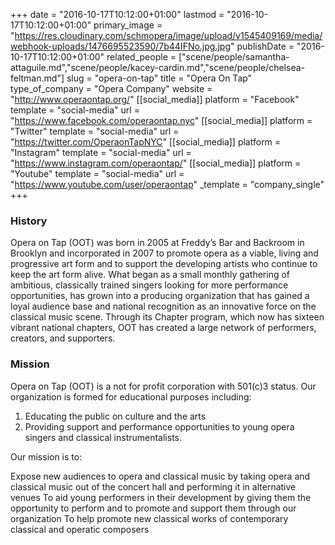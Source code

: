 +++
date = "2016-10-17T10:12:00+01:00"
lastmod = "2016-10-17T10:12:00+01:00"
primary_image = "https://res.cloudinary.com/schmopera/image/upload/v1545409169/media/webhook-uploads/1476695523590/7b44IFNo.jpg.jpg"
publishDate = "2016-10-17T10:12:00+01:00"
related_people = ["scene/people/samantha-attaguile.md","scene/people/kacey-cardin.md","scene/people/chelsea-feltman.md"]
slug = "opera-on-tap"
title = "Opera On Tap"
type_of_company = "Opera Company"
website = "http://www.operaontap.org/"
[[social_media]]
platform = "Facebook"
template = "social-media"
url = "https://www.facebook.com/operaontap.nyc"
[[social_media]]
platform = "Twitter"
template = "social-media"
url = "https://twitter.com/OperaonTapNYC"
[[social_media]]
platform = "Instagram"
template = "social-media"
url = "https://www.instagram.com/operaontap/"
[[social_media]]
platform = "Youtube"
template = "social-media"
url = "https://www.youtube.com/user/operaontap"
_template = "company_single"
+++

### History

Opera on Tap (OOT) was born in 2005 at Freddy’s Bar and Backroom in Brooklyn and incorporated in 2007 to promote opera as a viable, living and progressive art form and to support the developing artists who continue to keep the art form alive. What began as a small monthly gathering of ambitious, classically trained singers looking for more performance opportunities, has grown into a producing organization that has gained a loyal audience base and national recognition as an innovative force on the classical music scene. Through its Chapter program, which now has sixteen vibrant national chapters, OOT has created a large network of performers, creators, and supporters.

### Mission

Opera on Tap (OOT) is a not for profit corporation with 501(c)3 status. Our organization is formed for educational purposes including:
1) Educating the public on culture and the arts
2) Providing support and performance opportunities to young opera singers and classical instrumentalists.

Our mission is to:

Expose new audiences to opera and classical music by taking opera and classical music out of the concert hall and performing it in alternative venues
To aid young performers in their development by giving them the opportunity to perform and to promote and support them through our organization
To help promote new classical works of contemporary classical and operatic composers

